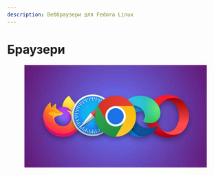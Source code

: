 ```yaml
---
description: Веббраузери для Fedora Linux
---
```


# Браузери

<figure><img src="../../../.gitbook/assets/image (3).png" alt=""><figcaption></figcaption></figure>
